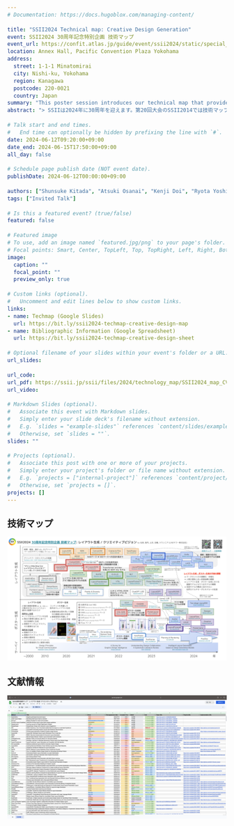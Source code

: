 ```yaml
---
# Documentation: https://docs.hugoblox.com/managing-content/

title: "SSII2024 Technical map: Creative Design Generation"
event: SSII2024 30周年記念特別企画 技術マップ
event_url: https://confit.atlas.jp/guide/event/ssii2024/static/special_project_tech_map
location: Annex Hall, Pacific Convention Plaza Yokohama
address:
  street: 1-1-1 Minatomirai
  city: Nishi-ku, Yokohama
  region: Kanagawa
  postcode: 220-0021
  country: Japan
summary: "This poster session introduces our technical map that provides an overview of the field of creative graphic design AI, such as layout generation and poster generation."
abstract: "> SSIIは2024年に30周年を迎えます。第20回大会のSSII2014では技術マップ企画を行いましたが、この10年の間にも分野が大きく発展してきました。画像センシング分野は大きく発展するに至りましたが、特に深層学習の発展は目覚ましく、学術的にも産業的にも10年前からは想像もできないような基礎・応用技術が登場しています。SSII2014では、画像センシング分野における代表的な3分野（イメージング、認識、三次元シーンの復元）に限定してきましたが、劇的な分野の拡がりを見せる昨今では3分野に収めることが困難と判断し、可能な限り分野を網羅できるように選定して参りました。一方で、これからの10年以上を担う人材として、特に若手研究者を中心に技術マップをまとめて頂いています。"

# Talk start and end times.
#   End time can optionally be hidden by prefixing the line with `#`.
date: 2024-06-12T09:20:00+09:00
date_end: 2024-06-15T17:50:00+09:00
all_day: false

# Schedule page publish date (NOT event date).
publishDate: 2024-06-12T00:00:00+09:00

authors: ["Shunsuke Kitada", "Atsuki Osanai", "Kenji Doi", "Ryota Yoshihashi", "Nghia Truong"]
tags: ["Invited Talk"]

# Is this a featured event? (true/false)
featured: false

# Featured image
# To use, add an image named `featured.jpg/png` to your page's folder. 
# Focal points: Smart, Center, TopLeft, Top, TopRight, Left, Right, BottomLeft, Bottom, BottomRight.
image:
  caption: ""
  focal_point: ""
  preview_only: true

# Custom links (optional).
#   Uncomment and edit lines below to show custom links.
links:
- name: Techmap (Google Slides)
  url: https://bit.ly/ssii2024-techmap-creative-design-map
- name: Bibliographic Information (Google Spreadsheet)
  url: https://bit.ly/ssii2024-techmap-creative-design-sheet

# Optional filename of your slides within your event's folder or a URL.
url_slides:

url_code:
url_pdf: https://ssii.jp/ssii/files/2024/technology_map/SSII2024_map_CV.pdf
url_video:

# Markdown Slides (optional).
#   Associate this event with Markdown slides.
#   Simply enter your slide deck's filename without extension.
#   E.g. `slides = "example-slides"` references `content/slides/example-slides.md`.
#   Otherwise, set `slides = ""`.
slides: ""

# Projects (optional).
#   Associate this post with one or more of your projects.
#   Simply enter your project's folder or file name without extension.
#   E.g. `projects = ["internal-project"]` references `content/project/deep-learning/index.md`.
#   Otherwise, set `projects = []`.
projects: []
---
```


## 技術マップ

[![Techmap](featured.png)](https://bit.ly/ssii2024-techmap-creative-design-map)

## 文献情報

[![Bibliographic Information](bibliography.png)](https://bit.ly/ssii2024-techmap-creative-design-sheet)
